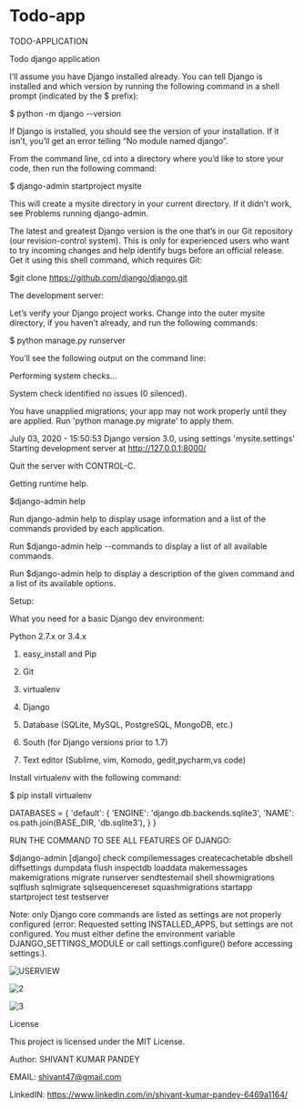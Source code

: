 # Todo-app
TODO-APPLICATION

Todo django application 

I’ll assume you have Django installed already. You can tell Django is installed and which version by running the following command in a shell prompt (indicated by the $ prefix):


$ python -m django --version



If Django is installed, you should see the version of your installation. If it isn’t, you’ll get an error telling “No module named django”.



From the command line, cd into a directory where you’d like to store your code, then run the following command:


$ django-admin startproject mysite


This will create a mysite directory in your current directory. If it didn’t work, see Problems running django-admin.


The latest and greatest Django version is the one that’s in our Git repository (our revision-control system). This is only for experienced users who want to try incoming changes and help identify bugs before an official release. Get it using this shell command, which requires Git:


$git clone https://github.com/django/django.git



The development server:

Let’s verify your Django project works. Change into the outer mysite directory, if you haven’t already, and run the following commands:


$ python manage.py runserver


You’ll see the following output on the command line:


Performing system checks...


System check identified no issues (0 silenced).

You have unapplied migrations; your app may not work properly until they are applied.
Run 'python manage.py migrate' to apply them.

July 03, 2020 - 15:50:53
Django version 3.0, using settings 'mysite.settings'
Starting development server at http://127.0.0.1:8000/


Quit the server with CONTROL-C.


Getting runtime help.

$django-admin help

Run django-admin help to display usage information and a list of the commands provided by each application.


Run $django-admin help --commands to display a list of all available commands.


Run $django-admin help <command> to display a description of the given command and a list of its available options.



Setup:

What you need for a basic Django dev environment:


Python 2.7.x or 3.4.x
1. easy_install and Pip

2. Git

3. virtualenv

4. Django

5. Database (SQLite, MySQL, PostgreSQL, MongoDB, etc.)

6. South (for Django versions prior to 1.7)

7. Text editor (Sublime, vim, Komodo, gedit,pycharm,vs code)



Install virtualenv with the following command:

$ pip install virtualenv


DATABASES = {
    'default': {
        'ENGINE': 'django.db.backends.sqlite3',
        'NAME': os.path.join(BASE_DIR, 'db.sqlite3'),
    }
}

RUN THE COMMAND TO SEE ALL FEATURES OF DJANGO:


$django-admin
[django]
    check
    compilemessages
    createcachetable
    dbshell
    diffsettings
    dumpdata
    flush
    inspectdb
    loaddata
    makemessages
    makemigrations
    migrate
    runserver
    sendtestemail
    shell
    showmigrations
    sqlflush
    sqlmigrate
    sqlsequencereset
    squashmigrations
    startapp
    startproject
    test
    testserver
    
Note:  only Django core commands are listed as settings are not properly configured (error: Requested setting INSTALLED_APPS, but settings are not configured. You must either define the environment variable DJANGO_SETTINGS_MODULE or call settings.configure() before accessing settings.).



![USERVIEW](https://user-images.githubusercontent.com/50301680/86804735-ce79c100-c094-11ea-8972-43194e49140d.png)

![2](https://user-images.githubusercontent.com/50301680/86804798-e05b6400-c094-11ea-8446-2e060fd3f6e9.png)



![3](https://user-images.githubusercontent.com/50301680/86804862-eea98000-c094-11ea-98a8-52821c1c593a.png)






License


This project is licensed under the MIT License.



Author:  SHIVANT KUMAR PANDEY


EMAIL: shivant47@gmail.com


LinkedIN: https://www.linkedin.com/in/shivant-kumar-pandey-6469a1164/



